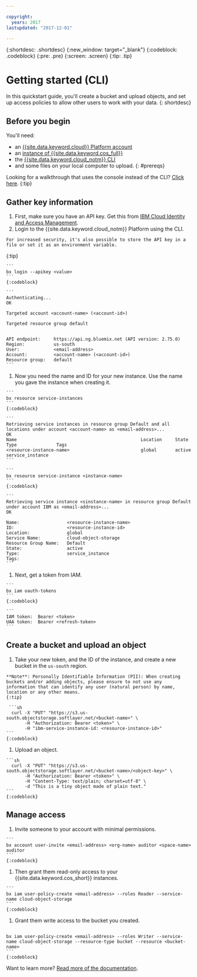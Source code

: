```yaml
---

copyright:
  years: 2017
lastupdated: "2017-12-01"

---
```

{:shortdesc: .shortdesc}
{:new_window: target="_blank"}
{:codeblock: .codeblock}
{:pre: .pre}
{:screen: .screen}
{:tip: .tip}


# Getting started (CLI)
In this quickstart guide, you'll create a bucket and upload objects, and set up access policies to allow other users to work with your data.
{: shortdesc}

## Before you begin
You'll need:  
  * an [{{site.data.keyword.cloud}} Platform account](https://console.bluemix.net/registration/)  
  * an [instance of {{site.data.keyword.cos_full}}](/docs/services/cloud-object-storage/basics/order-storage.html)  
  * the [{{site.data.keyword.cloud_notm}} CLI](https://clis.ng.bluemix.net/ui/home.html)  
  * and some files on your local computer to upload.
{: #prereqs}

Looking for a walkthrough that uses the console instead of the CLI? [Click here](/docs/services/cloud-object-storage/getting-started.html#getting-started-console-).
{:tip}

## Gather key information
  1. First, make sure you have an API key.  Get this from [IBM Cloud Identity and Access Management](https://www.bluemix.net/iam/#/apikeys).
  1. Login to the {{site.data.keyword.cloud_notm}} Platform using the CLI.

    For increased security, it's also possible to store the API key in a file or set it as an environment variable.
{:tip}

    ```
    bx login --apikey <value>
    ```
    {:codeblock}

    ```
    Authenticating...
    OK

    Targeted account <account-name> (<account-id>)

    Targeted resource group default


    API endpoint:     https://api.ng.bluemix.net (API version: 2.75.0)
    Region:           us-south
    User:             <email-address>
    Account:          <account-name> (<account-id>)
    Resource group:   default
    ```

  1. Now you need the name and ID for your new instance. Use the name you gave the instance when creating it.

    ```
    bx resource service-instances
    ```
    {:codeblock}

    ```
    Retrieving service instances in resource group Default and all locations under account <account-name> as <email-address>...
    OK
    Name                                               Location     State    Type               Tags
    <resource-instance-name>                           global       active   service_instance
    ```

    ```
    bx resource service-instance <instance-name>
    ```
    {:codeblock}

    ```
    Retrieving service instance <sinstance-name> in resource group Default under account IBM as <email-address>...
    OK
    
    Name:                  <resource-instance-name>
    ID:                    <resource-instance-id>
    Location:	           global
    Service Name:          cloud-object-storage
    Resource Group Name:   Default
    State:                 active
    Type:                  service_instance
    Tags:
    ```

  1. Next, get a token from IAM.

    ```
    bx iam oauth-tokens
    ```
    {:codeblock}

    ```
    IAM token:  Bearer <token>
    UAA token:  Bearer <refresh-token>
    ```

## Create a bucket and upload an object

  1. Take your new token, and the ID of the instance, and create a new bucket in the `us-south` region.

    **Note**: Personally Identifiable Information (PII): When creating buckets and/or adding objects, please ensure to not use any information that can identify any user (natural person) by name, location or any other means.
    {:tip}

     ```sh
      curl -X "PUT" "https://s3.us-south.objectstorage.softlayer.net/<bucket-name>" \
           -H "Authorization: Bearer <token>" \
           -H "ibm-service-instance-id: <resource-instance-id>"
    ```
    {:codeblock}

  1. Upload an object.

    ```sh
      curl -X "PUT" "https://s3.us-south.objectstorage.softlayer.net/<bucket-name>/<object-key>" \
           -H "Authorization: Bearer <token>" \
           -H "Content-Type: text/plain; charset=utf-8" \
           -d "This is a tiny object made of plain text."
    ```
    {:codeblock}

## Manage access

  1. Invite someone to your account with minimal permissions.

    ```
    bx account user-invite <email-address> <org-name> auditor <space-name> auditor
    ```
    {:codeblock}

  1. Then grant them read-only access to your {{site.data.keyword.cos_short}} instances.

    ```
    bx iam user-policy-create <email-address> --roles Reader --service-name cloud-object-storage
    ```
    {:codeblock}

  1. Grant them write access to the bucket you created.

     ```
    bx iam user-policy-create <email-address> --roles Writer --service-name cloud-object-storage --resource-type bucket --resource <bucket-name>
    ```
    {:codeblock}

Want to learn more?  [Read more of the documentation](https://console.bluemix.net/docs/services/cloud-object-storage/about-cos.html).
